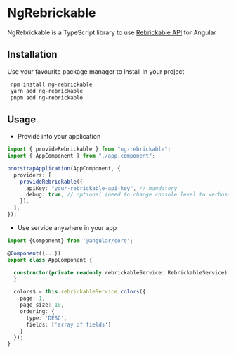 # NgRebrickable

NgRebrickable is a TypeScript library to use [Rebrickable API](https://rebrickable.com/api/v3/docs) for Angular

## Installation

Use your favourite package manager to install in your project

```bash
 npm install ng-rebrickable
 yarn add ng-rebrickable
 pnpm add ng-rebrickable
```

## Usage

- Provide into your application

```typescript
import { provideRebrickable } from "ng-rebrickable";
import { AppComponent } from "./app.component";

bootstrapApplication(AppComponent, {
  providers: [
    provideRebrickable({
      apiKey: "your-rebrickable-api-key", // mandatory
      debug: true, // optional (need to change console level to verbose)
    }),
  ],
});
```

- Use service anywhere in your app

```typescript
import {Component} from '@angular/core';

@Component({...})
export class AppComponent {

  constructor(private readonly rebrickableService: RebrickableService) {
  }

  colors$ = this.rebrickableService.colors({
    page: 1,
    page_size: 10,
    ordering: {
      type: 'DESC',
      fields: ['array of fields']
    }
  });
}
```
